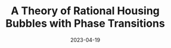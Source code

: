 ---
title: "A Theory of Rational Housing Bubbles with Phase Transitions"
collection: publications
link: https://arxiv.org/abs/2303.11365
date: 2023-04-19
coauthor: "Tomohiro Hirano"
---
